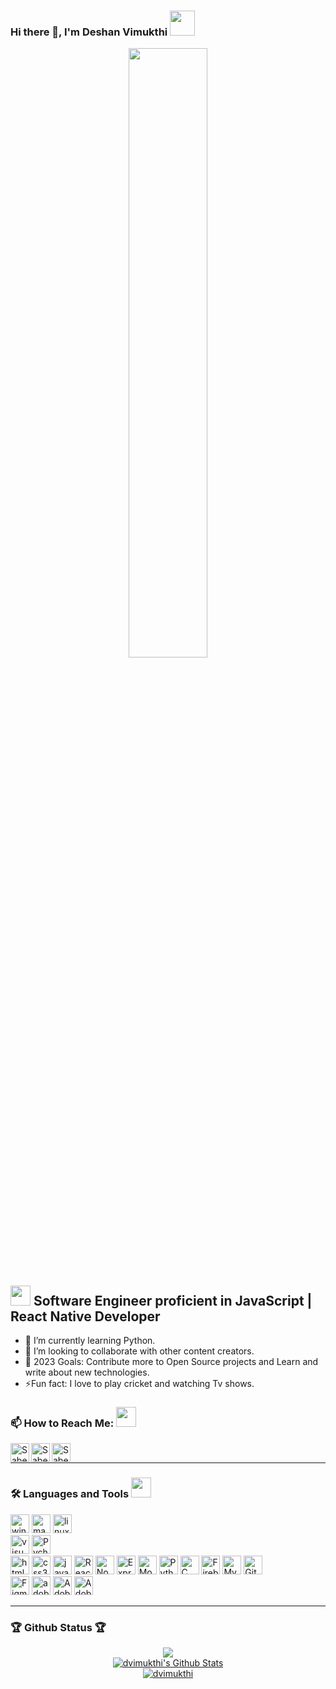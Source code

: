 ### Hi there 👋, I'm Deshan Vimukthi <img src="https://img.icons8.com/color/96/000000/sri-lanka.png" height="40"/>
<p align="center">
<img src="https://miro.medium.com/max/680/1*IRGHmiGsa16stedQvIaZfw.gif" width="50%"/>
</p>

## <img src="https://media1.giphy.com/media/b88QlTSTsj3bEHQyZf/giphy.gif?cid=ecf05e471w7tag4myfjglmrv1aaxg2ol2vhp1e6zk2ruwhlz&rid=giphy.gif&ct=s" height="32"> Software Engineer proficient in JavaScript | React Native Developer

- 🌱 I’m currently learning Python.
- 👯 I’m looking to collaborate with other content creators.
- 🥅 2023 Goals: Contribute more to Open Source projects and Learn and write about new technologies.
- ⚡Fun fact: I love to play cricket and watching Tv shows.

### 📫 How to Reach Me: <img src="https://media.giphy.com/media/LnQjpWaON8nhr21vNW/giphy.gif" height="32">


[<img align="left" alt="Sabesan | Facebook" height="30px" src="https://img.icons8.com/fluent/240/000000/facebook-new.png"/>][facebook]
[<img align="left" alt="Sabesan | Instagram" height="30px" src="https://img.icons8.com/fluency/96/000000/instagram-new.png"/>][instagram]
[<img align="left" alt="Sabesan | LinkedIn" height="30px" src="https://img.icons8.com/color/96/000000/linkedin-circled--v1.png"/>][linkedin]

<br> 

---

### 🛠️ Languages and Tools  <img src="https://media4.giphy.com/media/juua9i2c2fA0AIp2iq/giphy.gif?cid=790b7611jb3dxl7vl8alg18fjh9ny6ph3bfxv3y44kcwmvv8&rid=giphy.gif&ct=s" height="32" >

<p><img alt="windows" width="30px" src="https://img.icons8.com/color/240/000000/windows-10.png">
  <img alt="macos" width="30px" src="https://img.icons8.com/officel/160/000000/mac-logo.png">
  <img alt="linux" width="30px" src="https://img.icons8.com/color/96/000000/linux.png">
<br>
  <img alt="visual studio code" width="30px" src="https://img.icons8.com/fluent/240/000000/visual-studio-code-2019.png" />
  <img alt="Pycharm IDEA" width="30px" src="https://img.icons8.com/color/48/null/pycharm.png" />
<!--  <img alt="Intellij IDEA" width="30px" src="https://img.icons8.com/color/96/000000/intellij-idea.png" />  -->
<br>
  <img alt="html5" width="30px" src="https://img.icons8.com/color/240/000000/html-5.png">
  <img alt="css3" width="30px" src="https://img.icons8.com/color/240/000000/css3.png">
  <img alt="javascript" width="30px" src="https://img.icons8.com/color/240/000000/javascript.png" />
  <img alt="ReactJs" width="30px" src="https://img.icons8.com/color/240/000000/react-native.png"/>
  <img alt="Node.js" width="30px" src="https://img.icons8.com/fluency/48/000000/node-js.png" />
  <img alt="Express.js" width="30px" src="https://img.icons8.com/fluency/48/000000/express-js.png" />
  <img alt="MongoDB" width="30px" src="https://img.icons8.com/color/48/000000/mongodb.png" />
  <img alt="Python" width="30px" src="https://img.icons8.com/color/96/000000/python--v1.png" />
  <img alt="C" width="30px" src="https://img.icons8.com/color/48/c-programming.png" />
<!--   <img alt="C++" width="30px" src="https://img.icons8.com/fluency/48/c-plus-plus-logo.png" />
  <img alt="C#" width="30px" src="https://img.icons8.com/color/48/c-sharp-logo-2.png" /> -->
  <img alt="Firebase" width="30px" src="https://img.icons8.com/color/240/000000/firebase.png" />
  <img alt="MySQL" width="30px" src="https://img.icons8.com/color/48/000000/mysql-logo.png"/>	
  <img alt="Git" width="30px" src="https://img.icons8.com/color/240/000000/git.png" />
  
<br>
  <!--   <img alt="android" width="30px" src="https://img.icons8.com/color/240/000000/android-os.png"/>
  <img alt="ios" width="30px" src="https://img.icons8.com/color/240/000000/ios-logo.png"/>
<br> -->
  <!--   <img alt="react-native" width="30px" src="https://img.icons8.com/color/240/000000/react-native.png"/> -->
  <!-- <img alt="flutter" width="30px" src="https://img.icons8.com/color/240/000000/flutter.png"/> -->
  <!-- <img alt="android-studio" width="30px" src="https://img.icons8.com/color/240/000000/android-studio--v3.png"/>	 -->
<!--   <img alt="java" width="30px" src="https://img.icons8.com/color/240/000000/java-coffee-cup-logo--v1.png"/> -->
  <!-- <img alt="kotlin" width="30px" src="https://img.icons8.com/color/240/000000/kotlin.png"/> -->
  <!-- <img alt="swift" width="30px" src="https://img.icons8.com/color/240/000000/swift.png"/> -->
<!-- <br> -->
  <img alt="Figma" width="30px" src="https://img.icons8.com/fluent/240/000000/figma.png"/>
  <img alt="adobeXD" width="30px" src="https://img.icons8.com/color/240/000000/adobe-xd--v1.png"/>
  <img alt="AdobeIllustrator" width="30px" src="https://img.icons8.com/color/48/null/adobe-illustrator--v1.png"/>
  <img alt="AdobePhotoshop" width="30px" src="https://img.icons8.com/color/48/null/adobe-photoshop--v1.png"/>

---

 ### 🏆 Github Status 🏆
  
<p align="center" >

<a href="https://github-readme-stats.vercel.app/api/top-langs/?username=dvimukthi&layout=compact&hide_border=true&theme=merko" >
<img align="center" src="https://github-readme-stats.vercel.app/api/top-langs/?username=dvimukthi&hide_border=true&layout=compact&theme=merko" />
</a>
  
<br>
  
<a href="https://github-readme-stats.vercel.app/api?username=dvimukthi&show_icons=true&hide_border=true&count_private=true&include_all_commits=true&theme=merko">
<img align="center" alt="dvimukthi's Github Stats" src="https://github-readme-stats.vercel.app/api?username=dvimukthi&show_icons=true&hide_border=true&count_private=true&include_all_commits=true&theme=merko" />
</a>
  
<br>
   
<a align="center"  href="https://github-recomadme-streak-stats.herokuapp.com/?user=dvimukthi&hide_border=true">
<img align="center" src="https://github-readme-streak-stats.herokuapp.com/?user=dvimukthi&theme=merko&hide_border=true" alt="dvimukthi" />
</a>
  
</p>

[linkedin]: https://www.linkedin.com/in/deshan-v-1b09b9205/
[facebook]: https://www.facebook.com/vimukthi.samarasekera/
[instagram]: https://www.instagram.com/d_vimukth_i/
